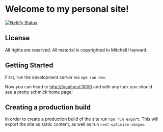 # Welcome to my personal site!

[![Netlify Status](https://api.netlify.com/api/v1/badges/dc63bfa2-b8b9-402e-8b86-1bf0ee1a2207/deploy-status)](https://app.netlify.com/sites/mitchyh/deploys)

## License

All rights are reserved. All material is copyrighted to Mitchell Hayward.

## Getting Started

First, run the development server via `npm run dev`.

Now you can head to [http://localhost:3000](http://localhost:3000) and with any luck you should see a pretty schmick home page!

## Creating a production build

In order to create a production build of the site run `npm run export`. This will export the site as static content, as well as run `next-optimize-images`.
